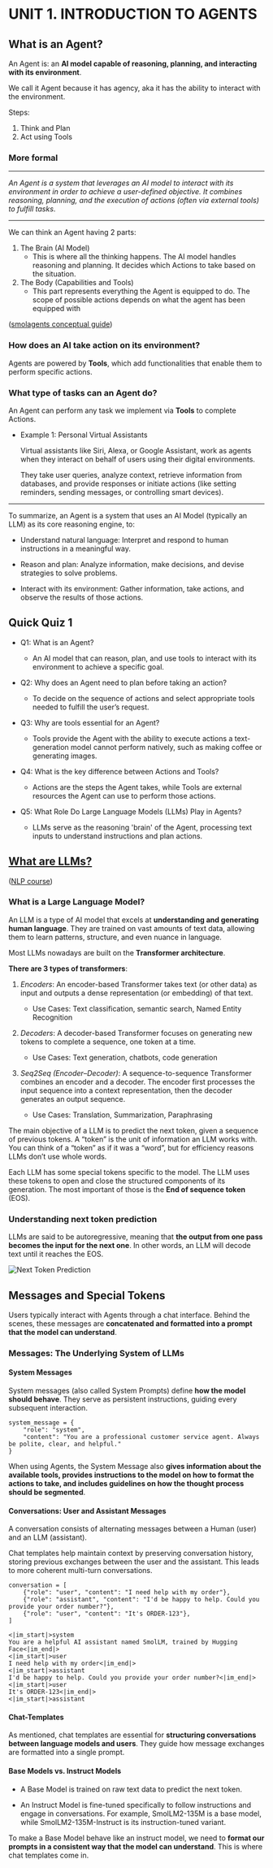 # UNIT 1. INTRODUCTION TO AGENTS

## What is an Agent?

An Agent is: an **AI model capable of reasoning, planning, and interacting with its environment**. 

We call it Agent because it has agency, aka it has the ability to interact with the environment.

Steps: 
1. Think and Plan
2. Act using Tools

### More formal 
---

*An Agent is a system that leverages an AI model to interact with its environment in order to achieve a user-defined objective. It combines reasoning, planning, and the execution of actions (often via external tools) to fulfill tasks*.

---

We can think an Agent having 2 parts:
1. The Brain (AI Model)
    - This is where all the thinking happens. The AI model handles reasoning and planning. It decides which Actions to take based on the situation.
2. The Body (Capabilities and Tools)
    - This part represents everything the Agent is equipped to do. The scope of possible actions depends on what the agent has been equipped with

([smolagents conceptual guide](https://huggingface.co/docs/smolagents/conceptual_guides/intro_agents))

###  How does an AI take action on its environment?

Agents are powered by **Tools**, which add functionalities that enable them to perform specific actions.

### What type of tasks can an Agent do?

An Agent can perform any task we implement via **Tools** to complete Actions.

- Example 1: Personal Virtual Assistants

    Virtual assistants like Siri, Alexa, or Google Assistant, work as agents when they interact on behalf of users using their digital environments.

    They take user queries, analyze context, retrieve information from databases, and provide responses or initiate actions (like setting reminders, sending messages, or controlling smart devices).

---

To summarize, an Agent is a system that uses an AI Model (typically an LLM) as its core reasoning engine, to:

- Understand natural language: Interpret and respond to human instructions in a meaningful way.

- Reason and plan: Analyze information, make decisions, and devise strategies to solve problems.

- Interact with its environment: Gather information, take actions, and observe the results of those actions.


## Quick Quiz 1

- Q1: What is an Agent?
    - An AI model that can reason, plan, and use tools to interact with its environment to achieve a specific goal.

- Q2: Why does an Agent need to plan before taking an action?
    - To decide on the sequence of actions and select appropriate tools needed to fulfill the user’s request.

- Q3: Why are tools essential for an Agent?
    - Tools provide the Agent with the ability to execute actions a text-generation model cannot perform natively, such as making coffee or generating images.

- Q4: What is the key difference between Actions and Tools?
    -  Actions are the steps the Agent takes, while Tools are external resources the Agent can use to perform those actions.

-  Q5: What Role Do Large Language Models (LLMs) Play in Agents?
    -  LLMs serve as the reasoning 'brain' of the Agent, processing text inputs to understand instructions and plan actions.

## [What are LLMs?](https://huggingface.co/learn/agents-course/unit1/what-are-llms)

([NLP course](https://huggingface.co/learn/nlp-course/chapter1/1))

### What is a Large Language Model?

An LLM is a type of AI model that excels at **understanding and generating human language**. They are trained on vast amounts of text data, allowing them to learn patterns, structure, and even nuance in language. 

Most LLMs nowadays are built on the **Transformer architecture**.

**There are 3 types of transformers**:
1. *Encoders*: An encoder-based Transformer takes text (or other data) as input and outputs a dense representation (or embedding) of that text.
    - Use Cases: Text classification, semantic search, Named Entity Recognition

2. *Decoders*: A decoder-based Transformer focuses on generating new tokens to complete a sequence, one token at a time.
    - Use Cases: Text generation, chatbots, code generation

3. *Seq2Seq (Encoder–Decoder)*: A sequence-to-sequence Transformer combines an encoder and a decoder. The encoder first processes the input sequence into a context representation, then the decoder generates an output sequence.
    - Use Cases: Translation, Summarization, Paraphrasing

The main objective of a LLM is to predict the next token, given a sequence of previous tokens. A “token” is the unit of information an LLM works with. You can think of a “token” as if it was a “word”, but for efficiency reasons LLMs don’t use whole words.

Each LLM has some special tokens specific to the model. The LLM uses these tokens to open and close the structured components of its generation. The most important of those is the **End of sequence token** (EOS).

### Understanding next token prediction

LLMs are said to be autoregressive, meaning that **the output from one pass becomes the input for the next one**. In other words, an LLM will decode text until it reaches the EOS. 

![Next Token Prediction](images/AutoregressionSchema.gif)

## Messages and Special Tokens

 Users typically interact with Agents through a chat interface. Behind the scenes, these messages are **concatenated and formatted into a prompt that the model can understand**.

 ###  Messages: The Underlying System of LLMs

#### System Messages

System messages (also called System Prompts) define **how the model should behave**. They serve as persistent instructions, guiding every subsequent interaction.

```
system_message = {
    "role": "system",
    "content": "You are a professional customer service agent. Always be polite, clear, and helpful."
}
```
When using Agents, the System Message also **gives information about the available tools, provides instructions to the model on how to format the actions to take, and includes guidelines on how the thought process should be segmented**.

####  Conversations: User and Assistant Messages

A conversation consists of alternating messages between a Human (user) and an LLM (assistant).

Chat templates help maintain context by preserving conversation history, storing previous exchanges between the user and the assistant. This leads to more coherent multi-turn conversations.

```
conversation = [
    {"role": "user", "content": "I need help with my order"},
    {"role": "assistant", "content": "I'd be happy to help. Could you provide your order number?"},
    {"role": "user", "content": "It's ORDER-123"},
]
```

```
<|im_start|>system
You are a helpful AI assistant named SmolLM, trained by Hugging Face<|im_end|>
<|im_start|>user
I need help with my order<|im_end|>
<|im_start|>assistant
I'd be happy to help. Could you provide your order number?<|im_end|>
<|im_start|>user
It's ORDER-123<|im_end|>
<|im_start|>assistant
```

#### Chat-Templates

As mentioned, chat templates are essential for **structuring conversations between language models and users**. They guide how message exchanges are formatted into a single prompt.

#### Base Models vs. Instruct Models

- A Base Model is trained on raw text data to predict the next token.

- An Instruct Model is fine-tuned specifically to follow instructions and engage in conversations. For example, SmolLM2-135M is a base model, while SmolLM2-135M-Instruct is its instruction-tuned variant.

To make a Base Model behave like an instruct model, we need to **format our prompts in a consistent way that the model can understand**. This is where chat templates come in.